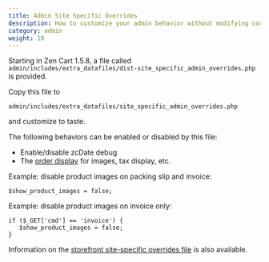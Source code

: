 ```yaml
---
title: Admin Site Specific Overrides 
description: How to customize your admin behavior without modifying core files
category: admin 
weight: 10
---
```


Starting in Zen Cart 1.5.8, a file called `admin/includes/extra_datafiles/dist-site_specific_admin_overrides.php` is provided.  

Copy this file to 

`admin/includes/extra_datafiles/site_specific_admin_overrides.php`

and customize to taste. 

The following behaviors can be enabled or disabled by this file: 
- Enable/disable zcDate debug
- The [order display](/user/admin_pages/customers/order_display_options/) for images, tax display, etc. 


Example: disable product images on packing slip and invoice: 
```
$show_product_images = false;
```

Example: disable product images on invoice only: 
```
if ($_GET['cmd'] == 'invoice') { 
   $show_product_images = false;
}
```

Information on the [storefront site-specific overrides file](/user/customizing/site_specific_overrides/) is also available. 
